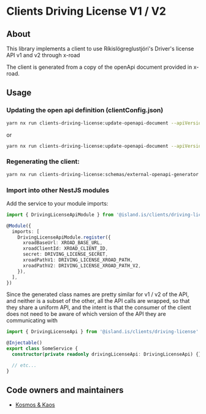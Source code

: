 # Clients Driving License V1 / V2

## About

This library implements a client to use Ríkislögreglustjóri's
Driver's license API v1 and v2 through x-road

The client is generated from a copy of the openApi document provided in x-road.

## Usage

### Updating the open api definition (clientConfig.json)

```sh
yarn nx run clients-driving-license:update-openapi-document --apiVersion=v1
```

or

```sh
yarn nx run clients-driving-license:update-openapi-document --apiVersion=v2
```

### Regenerating the client:

```sh
yarn nx run clients-driving-license:schemas/external-openapi-generator
```

### Import into other NestJS modules

Add the service to your module imports:

```typescript
import { DrivingLicenseApiModule } from '@island.is/clients/driving-license'

@Module({
  imports: [
    DrivingLicenseApiModule.register({
      xroadBaseUrl: XROAD_BASE_URL,
      xroadClientId: XROAD_CLIENT_ID,
      secret: DRIVING_LICENSE_SECRET,
      xroadPathV1: DRIVING_LICENSE_XROAD_PATH,
      xroadPathV2: DRIVING_LICENSE_XROAD_PATH_V2,
    }),
  ],
})
```

Since the generated class names are pretty similar for v1 / v2 of the API, and neither
is a subset of the other, all the API calls are wrapped, so that they share a uniform API,
and the intent is that the consumer of the client does not need to be aware of which version
of the API they are communicating with

```typescript
import { DrivingLicenseApi } from '@island.is/clients/driving-license'

@Injectable()
export class SomeService {
  constructor(private readonly drivingLicenseApi: DrivingLicenseApi) {}

  // etc...
}
```

## Code owners and maintainers

- [Kosmos & Kaos](https://github.com/orgs/island-is/teams/kosmos-og-kaos/members)
